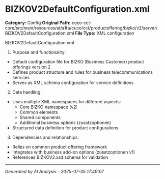# BIZKOV2DefaultConfiguration.xml

**Category:** Config
**Original Path:** cuco-cct-core/src/main/resources/at/a1ta/cuco/cct/productoffering/bizko/v2/server/BIZKOV2DefaultConfiguration.xml
**File Type:** XML configuration

BIZKOV2DefaultConfiguration.xml
1. Purpose and functionality:
- Default configuration file for BIZKO (Business Customer) product offerings version 2
- Defines product structure and rules for business telecommunications services
- Serves as XML schema configuration for service definitions

2. Data handling:
- Uses multiple XML namespaces for different aspects:
  - Core BIZKO namespace (v2)
  - Common elements
  - Shared components
  - Additional business options (zusatzoptionen)
- Structured data definition for product configurations

3. Dependencies and relationships:
- Relies on common product offering framework
- Integrates with business add-on options (zusatzoptionen v1)
- References BIZKOV2.xsd schema for validation

---
*Generated by AI Analysis - 2025-07-05 17:49:07*

